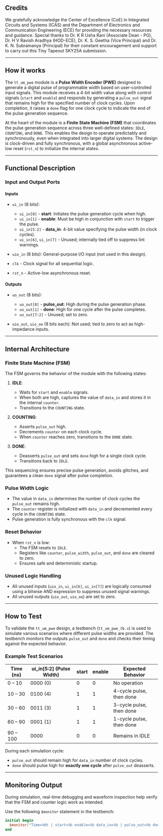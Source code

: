 <!---

This file is used to generate your project datasheet. Please fill in the information below and delete any unused
sections.

You can also include images in this folder and reference them in the markdown. Each image must be less than
512 kb in size, and the combined size of all images must be less than 1 MB.
-->
## Credits

We gratefully acknowledge the Center of Excellence (CoE) in Integrated Circuits and Systems (ICAS) and the Department of Electronics and Communication Engineering (ECE) for providing the necessary resources and guidance. Special thanks to Dr. K R Usha Rani (Associate Dean - PG), Dr. H V Ravish Aradhya (HOD-ECE), Dr. K. S. Geetha (Vice Principal) and Dr. K. N. Subramanya (Principal) for their constant encouragement and support to carry out this Tiny Tapeout SKY25A submission.

---

## How it works

The `tt_um_pwe` module is a **Pulse Width Encoder (PWE)** designed to generate a digital pulse of programmable width based on user-controlled input signals. This module receives a 4-bit width value along with control signals (`start` and `enable`) and responds by generating a `pulse_out` signal that remains high for the specified number of clock cycles. Upon completion, it raises a `done` flag for one clock cycle to indicate the end of the pulse generation sequence.

At the heart of the module is a **Finite State Machine (FSM)** that coordinates the pulse generation sequence across three well-defined states: `IDLE`, `COUNTING`, and `DONE`. This enables the design to operate predictably and synchronously, even when integrated into larger digital systems. The design is clock-driven and fully synchronous, with a global asynchronous active-low reset (`rst_n`) to initialize the internal states.

---

## Functional Description

### Input and Output Ports

#### Inputs

- `ui_in` (8 bits):
  - `ui_in[0]` - **start**: Initiates the pulse generation cycle when high.
  - `ui_in[1]` - **enable**: Must be high in conjunction with `start` to trigger the pulse.
  - `ui_in[5:2]` - **data_in**: 4-bit value specifying the pulse width (in clock cycles).
  - `ui_in[6]`, `ui_in[7]` - Unused; internally tied off to suppress lint warnings.

- `uio_in` (8 bits): General-purpose I/O input (not used in this design).
- `clk` - Clock signal for all sequential logic.
- `rst_n` - Active-low asynchronous reset.

#### Outputs

- `uo_out` (8 bits):
  - `uo_out[0]` - **pulse_out**: High during the pulse generation phase.
  - `uo_out[1]` - **done**: High for one cycle after the pulse completes.
  - `uo_out[7:2]` - Unused; set to zero.

- `uio_out`, `uio_oe` (8 bits each): Not used; tied to zero to act as high-impedance inputs.

---

## Internal Architecture

### Finite State Machine (FSM)

The FSM governs the behavior of the module with the following states:

1. **IDLE**:
   - Waits for `start` and `enable` signals.
   - When both are high, captures the value of `data_in` and stores it in the internal `counter`.
   - Transitions to the `COUNTING` state.

2. **COUNTING**:
   - Asserts `pulse_out` high.
   - Decrements `counter` on each clock cycle.
   - When `counter` reaches zero, transitions to the `DONE` state.

3. **DONE**:
   - Deasserts `pulse_out` and sets `done` high for a single clock cycle.
   - Transitions back to `IDLE`.

This sequencing ensures precise pulse generation, avoids glitches, and guarantees a clean `done` signal after pulse completion.

### Pulse Width Logic

- The value in `data_in` determines the number of clock cycles the `pulse_out` remains high.
- The `counter` register is initialized with `data_in` and decremented every cycle in the `COUNTING` state.
- Pulse generation is fully synchronous with the `clk` signal.

### Reset Behavior

- When `rst_n` is low:
  - The FSM resets to `IDLE`.
  - Registers like `counter`, `pulse_width`, `pulse_out`, and `done` are cleared to zero.
  - Ensures safe and deterministic startup.

### Unused Logic Handling

- All unused inputs (`uio_in`, `ui_in[6]`, `ui_in[7]`) are logically consumed using a bitwise AND expression to suppress unused signal warnings.
- All unused outputs (`uio_out`, `uio_oe`) are set to zero.

---

## How to Test

To validate the `tt_um_pwe` design, a testbench (`tt_um_pwe_tb.v`) is used to simulate various scenarios where different pulse widths are provided. The testbench monitors the outputs `pulse_out` and `done` and checks their timing against the expected behavior.

### Example Test Scenarios

| **Time (ns)** | **ui_in[5:2] (Pulse Width)** | **start** | **enable** | **Expected Behavior** |
|---------------|-------------------------------|-----------|------------|------------------------|
| 0 – 10        | 0000 (0)                       | 0         | 0          | No operation           |
| 10 – 30       | 0100 (4)                       | 1         | 1          | 4-cycle pulse, then done |
| 30 – 60       | 0011 (3)                       | 1         | 1          | 3-cycle pulse, then done |
| 60 – 90       | 0001 (1)                       | 1         | 1          | 1-cycle pulse, then done |
| 90 – 100      | 0000                           | 0         | 0          | Remains in IDLE        |

During each simulation cycle:
- `pulse_out` should remain high for `data_in` number of clock cycles.
- `done` should pulse high for **exactly one cycle** after `pulse_out` deasserts.

---

## Monitoring Output

During simulation, real-time debugging and waveform inspection help verify that the FSM and counter logic work as intended.

Use the following `$monitor` statement in the testbench:

```verilog
initial begin
  $monitor("Time=%0t | start=%b enable=%b data_in=%b | pulse_out=%b done=%b", $time, ui_in[0], ui_in[1], ui_in[5:2], pulse_out, done);
end
```
